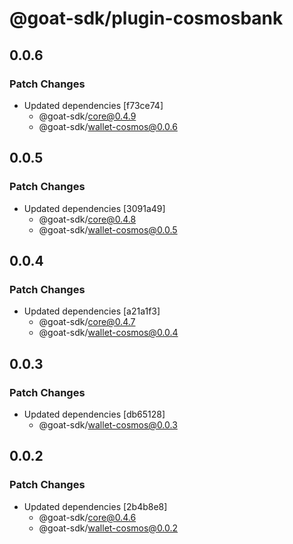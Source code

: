 # @goat-sdk/plugin-cosmosbank

## 0.0.6

### Patch Changes

- Updated dependencies [f73ce74]
  - @goat-sdk/core@0.4.9
  - @goat-sdk/wallet-cosmos@0.0.6

## 0.0.5

### Patch Changes

- Updated dependencies [3091a49]
  - @goat-sdk/core@0.4.8
  - @goat-sdk/wallet-cosmos@0.0.5

## 0.0.4

### Patch Changes

- Updated dependencies [a21a1f3]
  - @goat-sdk/core@0.4.7
  - @goat-sdk/wallet-cosmos@0.0.4

## 0.0.3

### Patch Changes

- Updated dependencies [db65128]
  - @goat-sdk/wallet-cosmos@0.0.3

## 0.0.2

### Patch Changes

- Updated dependencies [2b4b8e8]
  - @goat-sdk/core@0.4.6
  - @goat-sdk/wallet-cosmos@0.0.2
